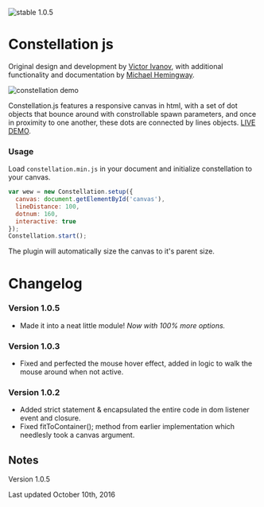 ![stable 1.0.5](https://img.shields.io/badge/stable-1.0.5-brightgreen.svg "Stable!!")

Constellation js
================

Original design and development by [Victor Ivanov](https://github.com/Vi-Victor), with additional functionality and documentation by [Michael Hemingway](https://github.com/MichaelHemingway).

![constellation demo](http://live.arthem.co/constellation.gif "constellation js")

Constellation.js features a responsive canvas in html, with a set of dot objects that bounce around with constrollable spawn parameters, and once in proximity to one another, these dots are connected by lines objects. 
[LIVE DEMO](http://live.arthem.co/demos/constellation.html).

### Usage

Load `constellation.min.js` in your document and initialize constellation to your canvas.

```javascript
var wew = new Constellation.setup({
  canvas: document.getElementById('canvas'),
  lineDistance: 100,
  dotnum: 160,
  interactive: true
});
Constellation.start();
```
The plugin will automatically size the canvas to it's parent size.

Changelog
================================================================

### Version 1.0.5

* Made it into a neat little module! _Now with 100% more options._

### Version 1.0.3

* Fixed and perfected the mouse hover effect, added in logic to walk the mouse around when not active.

### Version 1.0.2

* Added strict statement & encapsulated the entire code in dom listener event and closure.
* Fixed fitToContainer(); method from earlier implementation which needlesly took a canvas argument.

Notes
-------------------------------------------------

Version 1.0.5

Last updated October 10th, 2016

